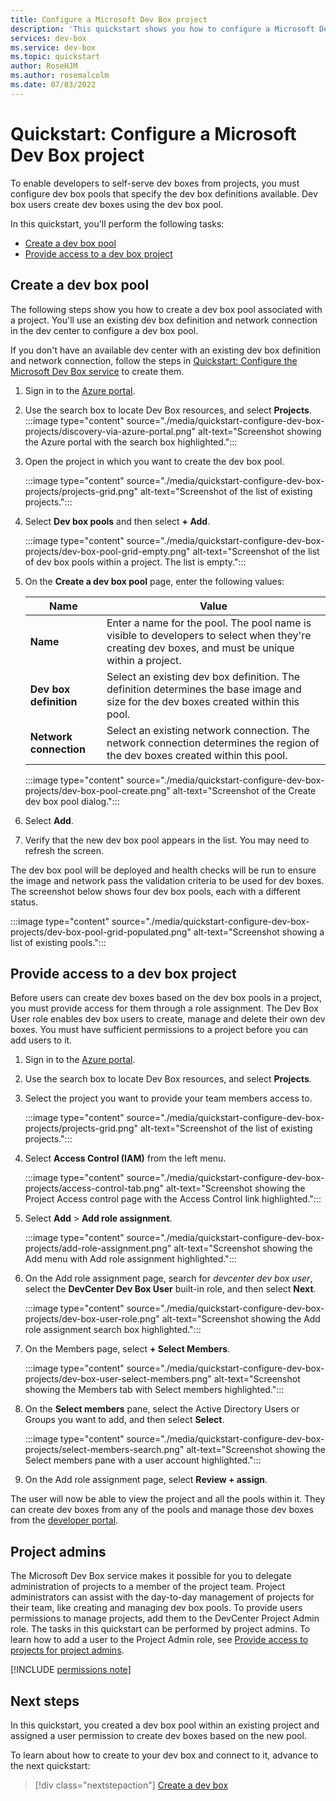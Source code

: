 ```yaml
---
title: Configure a Microsoft Dev Box project
description: 'This quickstart shows you how to configure a Microsoft Dev Box project, create a dev box pool and provide access to dev boxes for your users.'
services: dev-box
ms.service: dev-box
ms.topic: quickstart
author: RoseHJM
ms.author: rosemalcolm
ms.date: 07/03/2022
---
```

<!-- 
  Customer intent:
	As a Dev Box Project Admin I want to configure projects so that I can provide Dev Boxes for my users.
 -->

# Quickstart: Configure a Microsoft Dev Box project
To enable developers to self-serve dev boxes from projects, you must configure dev box pools that specify the dev box definitions available. Dev box users create dev boxes using the dev box pool. 

In this quickstart, you'll perform the following tasks:

* [Create a dev box pool](#create-a-dev-box-pool)
* [Provide access to a dev box project](#provide-access-to-a-dev-box-project)

## Create a dev box pool
The following steps show you how to create a dev box pool associated with a project. You'll use an existing dev box definition and network connection in the dev center to configure a dev box pool. 

If you don't have an available dev center with an existing dev box definition and network connection, follow the steps in [Quickstart: Configure the Microsoft Dev Box service](quickstart-configure-dev-box-service.md) to create them.

1. Sign in to the [Azure portal](https://portal.azure.com).

1. Use the search box to locate Dev Box resources, and select **Projects**.
   :::image type="content" source="./media/quickstart-configure-dev-box-projects/discovery-via-azure-portal.png" alt-text="Screenshot showing the Azure portal with the search box highlighted.":::

2. Open the project in which you want to create the dev box pool.
  
   :::image type="content" source="./media/quickstart-configure-dev-box-projects/projects-grid.png" alt-text="Screenshot of the list of existing projects.":::

3. Select **Dev box pools** and then select **+ Add**.
 
   :::image type="content" source="./media/quickstart-configure-dev-box-projects/dev-box-pool-grid-empty.png" alt-text="Screenshot of the list of dev box pools within a project. The list is empty.":::

4. On the **Create a dev box pool** page, enter the following values:

   |Name|Value|
   |----|----|
   |**Name**|Enter a name for the pool. The pool name is visible to developers to select when they're creating dev boxes, and must be unique within a project.|
   |**Dev box definition**|Select an existing dev box definition. The definition determines the base image and size for the dev boxes created within this pool.|
   |**Network connection**|Select an existing network connection. The network connection determines the region of the dev boxes created within this pool.|

   :::image type="content" source="./media/quickstart-configure-dev-box-projects/dev-box-pool-create.png" alt-text="Screenshot of the Create dev box pool dialog."::: 

5. Select **Add**.
 
6. Verify that the new dev box pool appears in the list. You may need to refresh the screen.

The dev box pool will be deployed and health checks will be run to ensure the image and network pass the validation criteria to be used for dev boxes. The screenshot below shows four dev box pools, each with a different status. 

   :::image type="content" source="./media/quickstart-configure-dev-box-projects/dev-box-pool-grid-populated.png" alt-text="Screenshot showing a list of existing pools.":::

## Provide access to a dev box project
Before users can create dev boxes based on the dev box pools in a project, you must provide access for them through a role assignment. The Dev Box User role enables dev box users to create, manage and delete their own dev boxes. You must have sufficient permissions to a project before you can add users to it.

1. Sign in to the [Azure portal](https://portal.azure.com).
 
1. Use the search box to locate Dev Box resources, and select **Projects**.

1. Select the project you want to provide your team members access to.
 
   :::image type="content" source="./media/quickstart-configure-dev-box-projects/projects-grid.png" alt-text="Screenshot of the list of existing projects.":::

1. Select **Access Control (IAM)** from the left menu.

   :::image type="content" source="./media/quickstart-configure-dev-box-projects/access-control-tab.png" alt-text="Screenshot showing the Project Access control page with the Access Control link highlighted.":::

1. Select **Add** > **Add role assignment**.

   :::image type="content" source="./media/quickstart-configure-dev-box-projects/add-role-assignment.png" alt-text="Screenshot showing the Add menu with Add role assignment highlighted.":::

1. On the Add role assignment page, search for *devcenter dev box user*, select the **DevCenter Dev Box User** built-in role, and then select **Next**.

   :::image type="content" source="./media/quickstart-configure-dev-box-projects/dev-box-user-role.png" alt-text="Screenshot showing the Add role assignment search box highlighted.":::

1. On the Members page, select **+ Select Members**.

   :::image type="content" source="./media/quickstart-configure-dev-box-projects/dev-box-user-select-members.png" alt-text="Screenshot showing the Members tab with Select members highlighted.":::

1. On the **Select members** pane, select the Active Directory Users or Groups you want to add, and then select **Select**.

   :::image type="content" source="./media/quickstart-configure-dev-box-projects/select-members-search.png" alt-text="Screenshot showing the Select members pane with a user account highlighted.":::

1. On the Add role assignment page, select **Review + assign**.

The user will now be able to view the project and all the pools within it. They can create dev boxes from any of the pools and manage those dev boxes from the [developer portal](https://aka.ms/devbox-portal).

## Project admins

The Microsoft Dev Box service makes it possible for you to delegate administration of projects to a member of the project team. Project administrators can assist with the day-to-day management of projects for their team, like creating and managing dev box pools. To provide users permissions to manage projects, add them to the DevCenter Project Admin role. The tasks in this quickstart can be performed by project admins. To learn how to add a user to the Project Admin role, see [Provide access to projects for project admins](how-to-project-admin.md).

[!INCLUDE [permissions note](./includes/note-permission-to-create-dev-box.md)]
## Next steps

In this quickstart, you created a dev box pool within an existing project and assigned a user permission to create dev boxes based on the new pool. 

To learn about how to create to your dev box and connect to it, advance to the next quickstart:

> [!div class="nextstepaction"]
> [Create a dev box](./quickstart-create-dev-box.md)